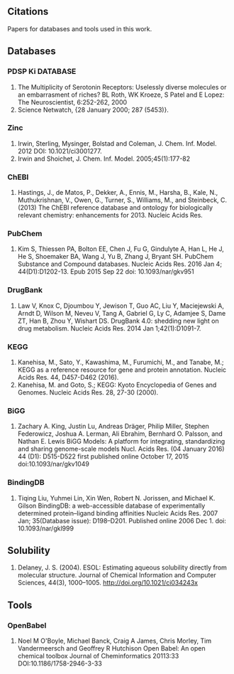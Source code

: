 Citations
---------

Papers for databases and tools used in this work.

## Databases

### PDSP Ki DATABASE
1. The Multiplicity of Serotonin Receptors: Uselessly diverse molecules or an embarrasment of riches? BL Roth, WK Kroeze, S Patel and E Lopez: The Neuroscientist, 6:252-262, 2000
2. Science Netwatch, {28 January 2000; 287 (5453)}.

### Zinc
1. Irwin, Sterling, Mysinger, Bolstad and Coleman, J. Chem. Inf. Model. 2012 DOI: 10.1021/ci3001277. 
2. Irwin and Shoichet, J. Chem. Inf. Model. 2005;45(1):177-82

### ChEBI
1. Hastings, J., de Matos, P., Dekker, A., Ennis, M., Harsha, B., Kale, N., Muthukrishnan, V., Owen, G., Turner, S., Williams, M., and Steinbeck, C. (2013) The ChEBI reference database and ontology for biologically relevant chemistry: enhancements for 2013. Nucleic Acids Res.

### PubChem
1. Kim S, Thiessen PA, Bolton EE, Chen J, Fu G, Gindulyte A, Han L, He J, He S, Shoemaker BA, Wang J, Yu B, Zhang J, Bryant SH. PubChem Substance and Compound databases. Nucleic Acids Res. 2016 Jan 4; 44(D1):D1202-13. Epub 2015 Sep 22 doi: 10.1093/nar/gkv951

### DrugBank
1. Law V, Knox C, Djoumbou Y, Jewison T, Guo AC, Liu Y, Maciejewski A, Arndt D, Wilson M, Neveu V, Tang A, Gabriel G, Ly C, Adamjee S, Dame ZT, Han B, Zhou Y, Wishart DS. DrugBank 4.0: shedding new light on drug metabolism. Nucleic Acids Res. 2014 Jan 1;42(1):D1091-7.

### KEGG
1. Kanehisa, M., Sato, Y., Kawashima, M., Furumichi, M., and Tanabe, M.; KEGG as a reference resource for gene and protein annotation. Nucleic Acids Res. 44, D457-D462 (2016).
2. Kanehisa, M. and Goto, S.; KEGG: Kyoto Encyclopedia of Genes and Genomes. Nucleic Acids Res. 28, 27-30 (2000).

### BiGG
1. Zachary A. King, Justin Lu, Andreas Dräger, Philip Miller, Stephen Federowicz, Joshua A. Lerman, Ali Ebrahim, Bernhard O. Palsson, and Nathan E. Lewis BiGG Models: A platform for integrating, standardizing and sharing genome-scale models Nucl. Acids Res. (04 January 2016) 44 (D1): D515-D522 first published online October 17, 2015 doi:10.1093/nar/gkv1049

### BindingDB
1. Tiqing Liu, Yuhmei Lin, Xin Wen, Robert N. Jorissen, and Michael K. Gilson BindingDB: a web-accessible database of experimentally determined protein–ligand binding affinities Nucleic Acids Res. 2007 Jan; 35(Database issue): D198–D201. Published online 2006 Dec 1. doi:  10.1093/nar/gkl999

## Solubility
1. Delaney, J. S. (2004). ESOL: Estimating aqueous solubility directly from molecular structure. Journal of Chemical Information and Computer Sciences, 44(3), 1000–1005. http://doi.org/10.1021/ci034243x

## Tools

### OpenBabel
1. Noel M O'Boyle, Michael Banck, Craig A James, Chris Morley, Tim Vandermeersch and Geoffrey R Hutchison Open Babel: An open chemical toolbox Journal of Cheminformatics 20113:33 DOI:10.1186/1758-2946-3-33

